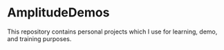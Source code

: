 # AmplitudeDemos
This repository contains personal projects which I use for learning, demo, and training purposes.
